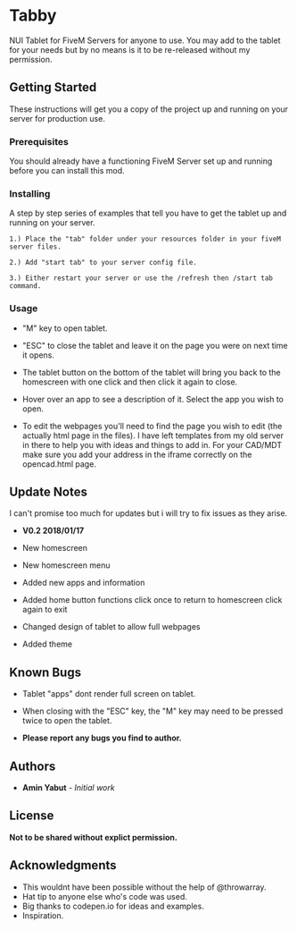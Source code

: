 # Tabby

NUI Tablet for FiveM Servers for anyone to use. You may add to the tablet for your needs but by no means is it to be re-released without my permission.

## Getting Started

These instructions will get you a copy of the project up and running on your server for production use.

### Prerequisites

You should already have a functioning FiveM Server set up and running before you can install this mod.

### Installing

A step by step series of examples that tell you have to get the tablet up and running on your server.

    1.) Place the "tab" folder under your resources folder in your fiveM server files.

    2.) Add "start tab" to your server config file.

    3.) Either restart your server or use the /refresh then /start tab command.

### Usage

* "M" key to open tablet.

* "ESC" to close the tablet and leave it on the page you were on next time it opens.

* The tablet button on the bottom of the tablet will bring you back to the homescreen with one click and then click it again to close.

* Hover over an app to see a description of it. Select the app you wish to open.

* To edit the webpages you'll need to find the page you wish to edit (the actually html page in the files). I have left templates from my old server in there to help you with ideas and things to add in. For your CAD/MDT make sure you add your address in the iframe correctly on the opencad.html page. 

## Update Notes

I can't promise too much for updates but i will try to fix issues as they arise.

* **V0.2 2018/01/17**

* New homescreen
* New homescreen menu
* Added new apps and information
* Added home button functions click once to return to homescreen click again to exit
* Changed design of tablet to allow full webpages
* Added theme

## Known Bugs

* Tablet "apps" dont render full screen on tablet.

* When closing with the "ESC" key, the "M" key may need to be pressed twice to open the tablet.

* **Please report any bugs you find to author.**

## Authors

* **Amin Yabut** - *Initial work*

## License

**Not to be shared without explict permission.**

## Acknowledgments

* This wouldnt have been possible without the help of @throwarray.
* Hat tip to anyone else who's code was used.
* Big thanks to codepen.io for ideas and examples.
* Inspiration.
